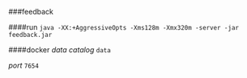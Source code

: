 ###feedback

####run
`java -XX:+AggressiveOpts -Xms128m -Xmx320m -server -jar feedback.jar`

####docker
*data catalog* `data`

*port* `7654`